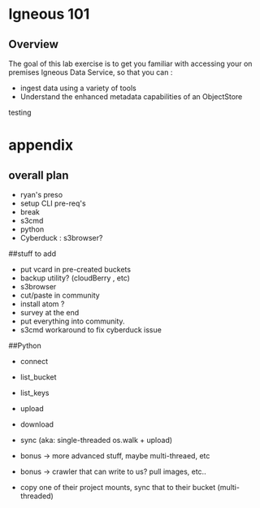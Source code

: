 # Igneous 101


## Overview

The goal of this lab exercise is to get you familiar with accessing your on premises Igneous Data Service, so that you can :

* ingest data using a variety of tools
* Understand the enhanced metadata capabilities of an ObjectStore





testing

# appendix

## overall plan
* ryan's preso
* setup CLI pre-req's
* break
* s3cmd
* python
* Cyberduck : s3browser?




##stuff to add

* put vcard in pre-created buckets
* backup utility? (cloudBerry , etc)
* s3browser
* cut/paste in community
* install atom ?
* survey at the end
* put everything into community.
* s3cmd workaround to fix cyberduck issue

##Python
* connect
* list_bucket
* list_keys
* upload
* download
* sync (aka: single-threaded os.walk + upload)

* bonus -> more advanced stuff, maybe multi-threaed, etc
* bonus -> crawler that can write to us? pull images, etc..
* copy one of their project mounts, sync that to their bucket (multi-threaded)
